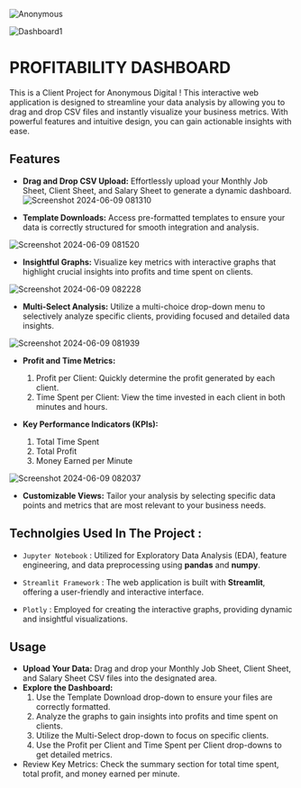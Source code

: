![Anonymous](https://github.com/preasha07/Anonymous-Dashboard/assets/150994559/0e917218-7394-4b9d-9095-6493d81faddd)


![Dashboard1](https://github.com/ShopnoBanerjee/profitability-dashboard/assets/158451331/41a0af5b-6b7a-4640-94c8-7253b6a5a7e9)

# **PROFITABILITY DASHBOARD**

This is a Client Project for Anonymous Digital ! This interactive web application is designed to streamline your data analysis by allowing you to drag and drop CSV files and instantly visualize your business metrics. With powerful features and intuitive design, you can gain actionable insights with ease.


## Features
- **Drag and Drop CSV Upload:** Effortlessly upload your Monthly Job Sheet, Client Sheet, and Salary Sheet to generate a dynamic dashboard.
![Screenshot 2024-06-09 081310](https://github.com/ShopnoBanerjee/profitability-dashboard/assets/158451331/f8099be8-e848-4aac-9773-670478f4842f)



- **Template Downloads:** Access pre-formatted templates to ensure your data is correctly structured for smooth integration and analysis.

![Screenshot 2024-06-09 081520](https://github.com/ShopnoBanerjee/profitability-dashboard/assets/158451331/0f77e868-cbba-495d-96e8-dd9aeebba4b6)


- **Insightful Graphs:** Visualize key metrics with interactive graphs that highlight crucial insights into profits and time spent on clients.

![Screenshot 2024-06-09 082228](https://github.com/ShopnoBanerjee/profitability-dashboard/assets/158451331/cc4c9b3e-c9df-4502-bed2-6eca59ab7206)

- **Multi-Select Analysis:** Utilize a multi-choice drop-down menu to selectively analyze specific clients, providing focused and detailed data insights.

![Screenshot 2024-06-09 081939](https://github.com/ShopnoBanerjee/profitability-dashboard/assets/158451331/1f5d2fc3-2f5f-4452-a95f-b23908449c1b)

- **Profit and Time Metrics:**
  1. Profit per Client: Quickly determine the profit generated by each client.
  2.  Time Spent per Client: View the time invested in each client in both minutes and hours.

- **Key Performance Indicators (KPIs):**
    1. Total Time Spent
    2.  Total Profit
    3.  Money Earned per Minute


![Screenshot 2024-06-09 082037](https://github.com/ShopnoBanerjee/profitability-dashboard/assets/158451331/fc0edde6-d6ae-4a7b-b496-a22170ca6026)


- **Customizable Views:** Tailor your analysis by selecting specific data points and metrics that are most relevant to your business needs.


## Technolgies Used In The Project :

   - `Jupyter Notebook` : Utilized for Exploratory Data Analysis (EDA), feature engineering, and data preprocessing using **pandas** and **numpy**.

   - `Streamlit Framework` :  The web application is built with **Streamlit**, offering a user-friendly and interactive interface.

   - `Plotly` : Employed for creating the interactive graphs, providing dynamic and insightful visualizations.


## Usage

- **Upload Your Data:** Drag and drop your Monthly Job Sheet, Client Sheet, and Salary Sheet CSV files into the designated area.
- **Explore the Dashboard:**
     1. Use the Template Download drop-down to ensure your files are correctly formatted.
     2. Analyze the graphs to gain insights into profits and time spent on clients.
     3. Utilize the Multi-Select drop-down to focus on specific clients.
     4. Use the Profit per Client and Time Spent per Client drop-downs to get detailed metrics.
- Review Key Metrics: Check the summary section for total time spent, total profit, and money earned per minute.


